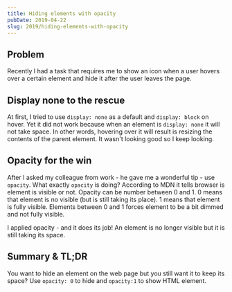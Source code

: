 ```yaml
---
title: Hiding elements with opacity
pubDate: 2019-04-22
slug: 2019/hiding-elements-with-opacity
---
```


## Problem

Recently I had a task that requires me to show an icon when a user hovers over a certain element and hide it after the user leaves the page.

## Display none to the rescue

At first, I tried to use `display: none` as a default and `display: block` on hover. Yet it did not work because when an element is `display: none` it will not take space. In other words, hovering over it will result is resizing the contents of the parent element. It wasn't looking good so I keep looking.

## Opacity for the win

After I asked my colleague from work - he gave me a wonderful tip - use `opacity`. What exactly `opacity` is doing? According to MDN it tells browser is element is visible or not. Opacity can be number between 0 and 1. 0 means that element is no visible (but is still taking its place). 1 means that element is fully visible. Elements between 0 and 1 forces element to be a bit dimmed and not fully visible.

I applied opacity - and it does its job! An element is no longer visible but it is still taking its space.

## Summary & TL;DR

You want to hide an element on the web page but you still want it to keep its space? Use `opacity: 0` to hide and `opacity:1` to show HTML element.
